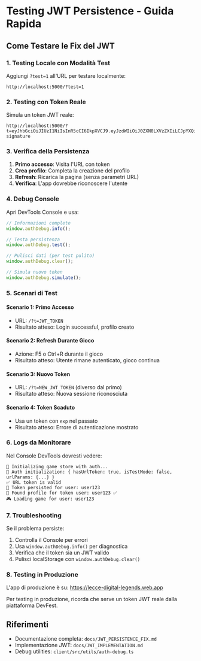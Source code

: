 # Testing JWT Persistence - Guida Rapida

## Come Testare le Fix del JWT

### 1. Testing Locale con Modalità Test

Aggiungi `?test=1` all'URL per testare localmente:

```
http://localhost:5000/?test=1
```

### 2. Testing con Token Reale

Simula un token JWT reale:

```
http://localhost:5000/?t=eyJhbGciOiJIUzI1NiIsInR5cCI6IkpXVCJ9.eyJzdWIiOiJ0ZXN0LXVzZXIiLCJpYXQiOjE2MzQ1NjQ4MDAsImV4cCI6OTk5OTk5OTk5OX0.test-signature
```

### 3. Verifica della Persistenza

1. **Primo accesso**: Visita l'URL con token
2. **Crea profilo**: Completa la creazione del profilo
3. **Refresh**: Ricarica la pagina (senza parametri URL)
4. **Verifica**: L'app dovrebbe riconoscere l'utente

### 4. Debug Console

Apri DevTools Console e usa:

```javascript
// Informazioni complete
window.authDebug.info();

// Testa persistenza
window.authDebug.test();

// Pulisci dati (per test pulito)
window.authDebug.clear();

// Simula nuovo token
window.authDebug.simulate();
```

### 5. Scenari di Test

#### Scenario 1: Primo Accesso

- URL: `/?t=JWT_TOKEN`
- Risultato atteso: Login successful, profilo creato

#### Scenario 2: Refresh Durante Gioco

- Azione: F5 o Ctrl+R durante il gioco
- Risultato atteso: Utente rimane autenticato, gioco continua

#### Scenario 3: Nuovo Token

- URL: `/?t=NEW_JWT_TOKEN` (diverso dal primo)
- Risultato atteso: Nuova sessione riconosciuta

#### Scenario 4: Token Scaduto

- Usa un token con `exp` nel passato
- Risultato atteso: Errore di autenticazione mostrato

### 6. Logs da Monitorare

Nel Console DevTools dovresti vedere:

```
🚀 Initializing game store with auth...
🔐 Auth initialization: { hasUrlToken: true, isTestMode: false, urlParams: {...} }
✅ URL token is valid
💾 Token persisted for user: user123
👤 Found profile for token user: user123 ✅
🎮 Loading game for user: user123
```

### 7. Troubleshooting

Se il problema persiste:

1. Controlla il Console per errori
2. Usa `window.authDebug.info()` per diagnostica
3. Verifica che il token sia un JWT valido
4. Pulisci localStorage con `window.authDebug.clear()`

### 8. Testing in Produzione

L'app di produzione è su: https://lecce-digital-legends.web.app

Per testing in produzione, ricorda che serve un token JWT reale dalla piattaforma DevFest.

## Riferimenti

- Documentazione completa: `docs/JWT_PERSISTENCE_FIX.md`
- Implementazione JWT: `docs/JWT_IMPLEMENTATION.md`
- Debug utilities: `client/src/utils/auth-debug.ts`
